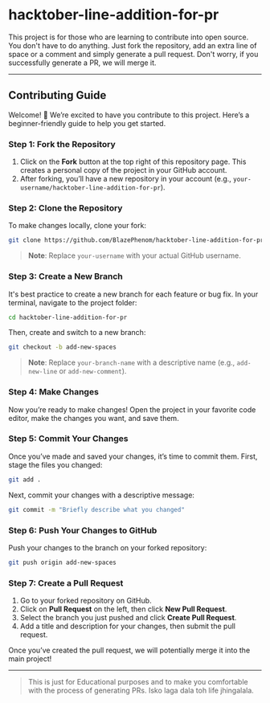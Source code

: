 # hacktober-line-addition-for-pr
This project is for those who are learning to contribute into open source. You don't have to do anything. Just fork the repository, add an extra line of space or a comment and simply generate a pull request. Don't worry, if you successfully generate a PR, we will merge it. 

---

## Contributing Guide

Welcome! 🎉 We’re excited to have you contribute to this project. Here’s a beginner-friendly guide to help you get started.

### Step 1: Fork the Repository

1. Click on the **Fork** button at the top right of this repository page. This creates a personal copy of the project in your GitHub account.
2. After forking, you’ll have a new repository in your account (e.g., `your-username/hacktober-line-addition-for-pr`).

### Step 2: Clone the Repository

To make changes locally, clone your fork:

```bash
git clone https://github.com/BlazePhenom/hacktober-line-addition-for-pr.git
```

> **Note**: Replace `your-username` with your actual GitHub username.

### Step 3: Create a New Branch

It's best practice to create a new branch for each feature or bug fix. In your terminal, navigate to the project folder:

```bash
cd hacktober-line-addition-for-pr
```

Then, create and switch to a new branch:

```bash
git checkout -b add-new-spaces
```

> **Note**: Replace `your-branch-name` with a descriptive name (e.g., `add-new-line` or `add-new-comment`).

### Step 4: Make Changes

Now you’re ready to make changes! Open the project in your favorite code editor, make the changes you want, and save them.

### Step 5: Commit Your Changes

Once you’ve made and saved your changes, it’s time to commit them. First, stage the files you changed:

```bash
git add .
```

Next, commit your changes with a descriptive message:

```bash
git commit -m "Briefly describe what you changed"
```

### Step 6: Push Your Changes to GitHub

Push your changes to the branch on your forked repository:

```bash
git push origin add-new-spaces
```

### Step 7: Create a Pull Request

1. Go to your forked repository on GitHub.
2. Click on **Pull Request** on the left, then click **New Pull Request**.
3. Select the branch you just pushed and click **Create Pull Request**.
4. Add a title and description for your changes, then submit the pull request.

Once you’ve created the pull request, we will potentially merge it into the main project!

---

> This is just for Educational purposes and to make you comfortable with the process of generating PRs. Isko laga dala toh life jhingalala.
